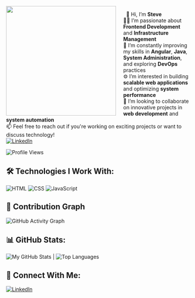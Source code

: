 <img src="https://media.giphy.com/media/qgQUggAC3Pfv687qPC/giphy.gif" width="300" align="left" style="margin-right: 20px;"/>

&nbsp; 👋  Hi, I’m **Steve**  
👨‍💻  I’m passionate about **Frontend Development** and **Infrastructure Management**  
🌱  I’m constantly improving my skills in **Angular**, **Java**, **System Administration**, and exploring **DevOps** practices  
⚙️  I’m interested in building **scalable web applications** and optimizing **system performance**  
💞️  I’m looking to collaborate on innovative projects in **web development** and **system automation**  
📫  Feel free to reach out if you're working on exciting projects or want to discuss technology!  
[![LinkedIn](https://img.shields.io/badge/LinkedIn-0A66C2?style=for-the-badge&logo=linkedin&logoColor=white)](https://linkedin.com/in/yourprofile)

![Profile Views](https://komarev.com/ghpvc/?username=steve-237&color=blue)

## 🛠 Technologies I Work With:
![HTML](https://img.shields.io/badge/HTML-E34F26?style=for-the-badge&logo=html5&logoColor=white)
![CSS](https://img.shields.io/badge/CSS-1572B6?style=for-the-badge&logo=css3&logoColor=white)
![JavaScript](https://img.shields.io/badge/JavaScript-F7DF1E?style=for-the-badge&logo=javascript&logoColor=black)

## 🌱 Contribution Graph
![GitHub Activity Graph](https://github-readme-activity-graph.vercel.app/graph?username=steve-237&theme=react-dark)

## 📊 GitHub Stats:
![My GitHub Stats](https://github-readme-stats.vercel.app/api?username=steve-237&show_icons=true&theme=radical) | ![Top Languages](https://github-readme-stats.vercel.app/api/top-langs/?username=steve-237&layout=compact&theme=radical)

## 🔗 Connect With Me:
[![LinkedIn](https://img.shields.io/badge/LinkedIn-0A66C2?style=for-the-badge&logo=linkedin&logoColor=white)](https://linkedin.com/in/yourprofile)
<!---
steve-237/steve-237 is a ✨ special ✨ repository because its `README.md` (this file) appears on your GitHub profile.
You can click the Preview link to take a look at your changes.
--->
